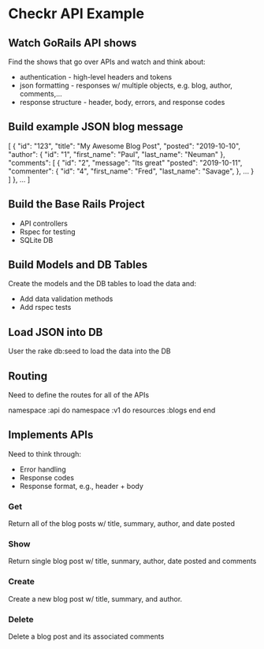 # Checkr API Example

## Watch GoRails API shows
Find the shows that go over APIs and watch and think about: 
* authentication     - high-level headers and tokens
* json formatting    - responses w/ multiple objects, e.g. blog, author, comments,...
* response structure - header, body, errors, and response codes

## Build example JSON blog message
[
  {
    "id": "123",
    "title": "My Awesome Blog Post",
    "posted": "2019-10-10",
    "author": {
      "id": "1",
      "first_name": "Paul",
      "last_name": "Neuman"
    },
    "comments": [
      {
        "id": "2",
        "message": "Its great"
        "posted": "2019-10-11",
        "commenter": {
          "id": "4",
          "first_name": "Fred",
          "last_name": "Savage",
        },
        ...
      }
    ]
  },
  ...
]

## Build the Base Rails Project
* API controllers
* Rspec for testing
* SQLite DB

## Build Models and DB Tables
Create the models and the DB tables to load the data and:
* Add data validation methods
* Add rspec tests

## Load JSON into DB
User the rake db:seed to load the data into the DB

## Routing
Need to define the routes for all of the APIs

namespace :api do
  namespace :v1 do
    resources :blogs
  end
end

## Implements APIs
Need to think through:
* Error handling
* Response codes
* Response format, e.g., header + body

### Get
Return all of the blog posts w/ title, summary, author, and date posted

### Show
Return single blog post w/ title, sunmary, author, date posted and comments

### Create
Create a new blog post w/ title, summary, and author. 

### Delete
Delete a blog post and its associated comments
